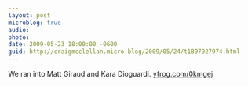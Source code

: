 ```yaml
---
layout: post
microblog: true
audio: 
photo: 
date: 2009-05-23 18:00:00 -0600
guid: http://craigmcclellan.micro.blog/2009/05/24/t1897927974.html
---
```

We ran into Matt Giraud and Kara Dioguardi.  [yfrog.com/0kmgej](http://yfrog.com/0kmgej)
